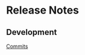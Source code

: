 # Release Notes

## Development

[Commits](https://github.com/walmartlabs/lumbar-tester/compare/v1.0.7...master)
